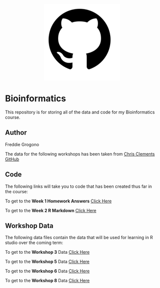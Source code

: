 <div align="center" width="100%">
    <img src=".\github_pic.png" width="250" alt="" />
</div>

# Bioinformatics
This repository is for storing all of the data and code for my Bioinformatics course. 

## Author
Freddie Grogono

The data for the following workshops has been taken from [Chris Clements GitHub](https://github.com/chrit88)

## Code
The following links will take you to code that has been created thus far in the course:

To get to the **Week 1 Homework Answers** [Click Here](Code/Week%201%20Code)

To get to the **Week 2 R Markdown** [Click Here](Code/R%20Markdown%20Cheat%20Sheet.Rmd)


## Workshop Data
The following data files contain the data that will be used for learning in R studio over the coming term:

To get to the **Workshop 3** Data [Click Here](Data/Workshop%203)

To get to the **Workshop 5** Data [Click Here](Data/Workshop%205)

To get to the **Workshop 6** Data [Click Here](Data/Workshop%206)

To get to the **Workshop 8** Data [Click Here](Data/Workshop%208)


